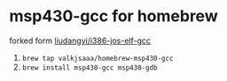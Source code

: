 # msp430-gcc for homebrew

forked form [liudangyi/i386-jos-elf-gcc](https://github.com/liudangyi/i386-jos-elf-gcc)


1. `brew tap valkjsaaa/homebrew-msp430-gcc`
2. `brew install msp430-gcc msp430-gdb`

